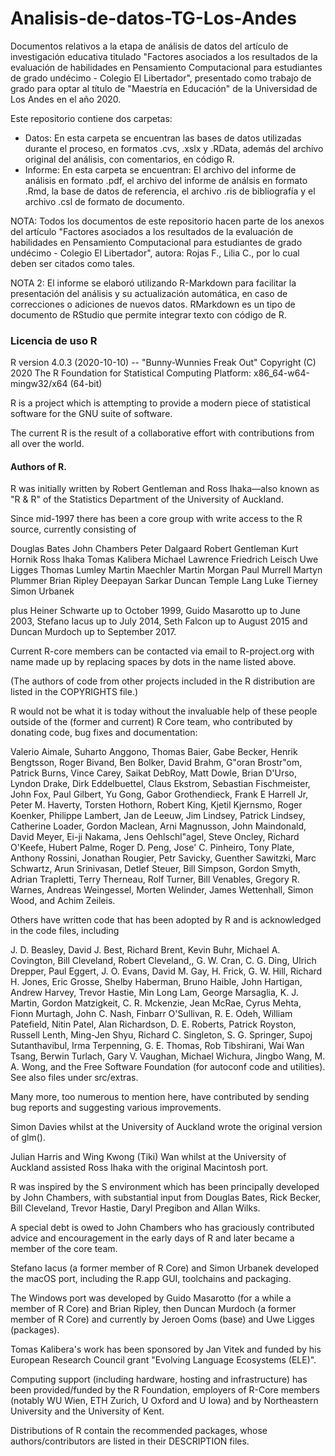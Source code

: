 # Analisis-de-datos-TG-Los-Andes
Documentos relativos a la etapa de análisis de datos del artículo de investigación educativa titulado "Factores asociados a los resultados de la evaluación de habilidades en Pensamiento Computacional para estudiantes de grado undécimo - Colegio El Libertador", presentado como trabajo de grado para optar al título de "Maestría en Educación" de la Universidad de Los Andes en el año 2020.

Este repositorio contiene dos carpetas:

 - Datos: En esta carpeta se encuentran las bases de datos utilizadas durante el proceso, en formatos .cvs, .xslx y .RData, además del archivo original del análisis, con comentarios, en código R.
 - Informe: En esta carpeta se encuentran: El archivo del informe de análisis en formato .pdf, el archivo del informe de análsis en formato .Rmd, la base de datos de referencia, el archivo .ris de bibliografía y el archivo .csl de formato de documento.

NOTA: Todos los documentos de este repositorio hacen parte de los anexos del artículo "Factores asociados a los resultados de la evaluación de habilidades en Pensamiento Computacional para estudiantes de grado undécimo - Colegio El Libertador", autora: Rojas F., Lilia C.,  por lo cual deben ser citados como tales.

NOTA 2: El informe se elaboró utilizando R-Markdown para facilitar la presentación del análisis y su actualización automática, en caso de correcciones o adiciones de nuevos datos. RMarkdown es un tipo de documento de RStudio que permite integrar texto con código de R.


### Licencia de uso R
R version 4.0.3 (2020-10-10) -- "Bunny-Wunnies Freak Out"
Copyright (C) 2020 The R Foundation for Statistical Computing
Platform: x86_64-w64-mingw32/x64 (64-bit)

R is a project which is attempting to provide a modern piece of
statistical software for the GNU suite of software.

The current R is the result of a collaborative effort with
contributions from all over the world.


#### Authors of R.

R was initially written by Robert Gentleman and Ross Ihaka—also known as "R & R"
of the Statistics Department of the University of Auckland.

Since mid-1997 there has been a core group with write access to the R
source, currently consisting of

Douglas Bates
John Chambers
Peter Dalgaard
Robert Gentleman
Kurt Hornik
Ross Ihaka
Tomas Kalibera
Michael Lawrence
Friedrich Leisch
Uwe Ligges
Thomas Lumley
Martin Maechler
Martin Morgan
Paul Murrell
Martyn Plummer
Brian Ripley
Deepayan Sarkar
Duncan Temple Lang
Luke Tierney
Simon Urbanek

plus Heiner Schwarte up to October 1999, Guido Masarotto up to June 2003,
Stefano Iacus up to July 2014, Seth Falcon up to August 2015 and Duncan Murdoch
up to September 2017.


Current R-core members can be contacted via email to R-project.org
with name made up by replacing spaces by dots in the name listed above.

(The authors of code from other projects included in the R distribution
are listed in the COPYRIGHTS file.)

R would not be what it is today without the invaluable help of these
people outside of the (former and current) R Core team, who
contributed by donating code, bug fixes and documentation:

Valerio Aimale, Suharto Anggono, Thomas Baier, Gabe Becker, Henrik
Bengtsson, Roger Bivand, Ben Bolker, David Brahm, G"oran Brostr"om,
Patrick Burns, Vince Carey, Saikat DebRoy, Matt Dowle, Brian D'Urso,
Lyndon Drake, Dirk Eddelbuettel, Claus Ekstrom, Sebastian
Fischmeister, John Fox, Paul Gilbert, Yu Gong, Gabor Grothendieck,
Frank E Harrell Jr, Peter M. Haverty, Torsten Hothorn, Robert King,
Kjetil Kjernsmo, Roger Koenker, Philippe Lambert, Jan de Leeuw, Jim
Lindsey, Patrick Lindsey, Catherine Loader, Gordon Maclean, Arni
Magnusson, John Maindonald, David Meyer, Ei-ji Nakama, Jens
Oehlschl"agel, Steve Oncley, Richard O'Keefe, Hubert Palme, Roger
D. Peng, Jose' C. Pinheiro, Tony Plate, Anthony Rossini, Jonathan
Rougier, Petr Savicky, Guenther Sawitzki, Marc Schwartz, Arun
Srinivasan, Detlef Steuer, Bill Simpson, Gordon Smyth, Adrian
Trapletti, Terry Therneau, Rolf Turner, Bill Venables, Gregory
R. Warnes, Andreas Weingessel, Morten Welinder, James Wettenhall,
Simon Wood, and Achim Zeileis.

Others have written code that has been adopted by R and is
acknowledged in the code files, including

J. D. Beasley, David J. Best, Richard Brent, Kevin Buhr, Michael
A. Covington, Bill Cleveland, Robert Cleveland,, G. W. Cran,
C. G. Ding, Ulrich Drepper, Paul Eggert, J. O. Evans, David M. Gay,
H. Frick, G. W. Hill, Richard H. Jones, Eric Grosse, Shelby Haberman,
Bruno Haible, John Hartigan, Andrew Harvey, Trevor Hastie, Min Long
Lam, George Marsaglia, K. J. Martin, Gordon Matzigkeit,
C. R. Mckenzie, Jean McRae, Cyrus Mehta, Fionn Murtagh, John C. Nash,
Finbarr O'Sullivan, R. E. Odeh, William Patefield, Nitin Patel, Alan
Richardson, D. E. Roberts, Patrick Royston, Russell Lenth, Ming-Jen
Shyu, Richard C. Singleton, S. G. Springer, Supoj Sutanthavibul, Irma
Terpenning, G. E. Thomas, Rob Tibshirani, Wai Wan Tsang, Berwin
Turlach, Gary V. Vaughan, Michael Wichura, Jingbo Wang, M. A. Wong,
and the Free Software Foundation (for autoconf code and utilities).
See also files under src/extras.

Many more, too numerous to mention here, have contributed by sending bug
reports and suggesting various improvements.

Simon Davies whilst at the University of Auckland wrote the original
version of glm().

Julian Harris and Wing Kwong (Tiki) Wan whilst at the University of
Auckland assisted Ross Ihaka with the original Macintosh port.

R was inspired by the S environment which has been principally
developed by John Chambers, with substantial input from Douglas Bates,
Rick Becker, Bill Cleveland, Trevor Hastie, Daryl Pregibon and
Allan Wilks.

A special debt is owed to John Chambers who has graciously contributed
advice and encouragement in the early days of R and later became a
member of the core team.

Stefano Iacus (a former member of R Core) and Simon Urbanek developed
the macOS port, including the R.app GUI, toolchains and packaging.

The Windows port was developed by Guido Masarotto (for a while a
member of R Core) and Brian Ripley, then Duncan Murdoch (a former
member of R Core) and currently by Jeroen Ooms (base) and Uwe Ligges
(packages).

Tomas Kalibera's work has been sponsored by Jan Vitek and funded by
his European Research Council grant "Evolving Language Ecosystems
(ELE)".

Computing support (including hardware, hosting and infrastructure) has
been provided/funded by the R Foundation, employers of R-Core members
(notably WU Wien, ETH Zurich, U Oxford and U Iowa) and by Northeastern
University and the University of Kent.

Distributions of R contain the recommended packages, whose
authors/contributors are listed in their DESCRIPTION files.
